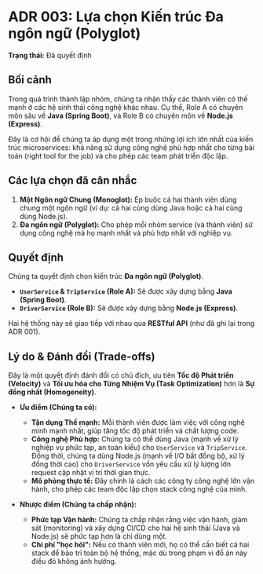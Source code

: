 # ADR 003: Lựa chọn Kiến trúc Đa ngôn ngữ (Polyglot)

**Trạng thái:** Đã quyết định

## Bối cảnh

Trong quá trình thành lập nhóm, chúng ta nhận thấy các thành viên có thế mạnh ở các hệ sinh thái công nghệ khác nhau. Cụ thể, Role A có chuyên môn sâu về **Java (Spring Boot)**, và Role B có chuyên môn về **Node.js (Express)**.

Đây là cơ hội để chúng ta áp dụng một trong những lợi ích lớn nhất của kiến trúc microservices: khả năng sử dụng công nghệ phù hợp nhất cho từng bài toán (right tool for the job) và cho phép các team phát triển độc lập.

## Các lựa chọn đã cân nhắc

1.  **Một Ngôn ngữ Chung (Monoglot):** Ép buộc cả hai thành viên dùng chung một ngôn ngữ (ví dụ: cả hai cùng dùng Java hoặc cả hai cùng dùng Node.js).
2.  **Đa ngôn ngữ (Polyglot):** Cho phép mỗi nhóm service (và thành viên) sử dụng công nghệ mà họ mạnh nhất và phù hợp nhất với nghiệp vụ.

## Quyết định

Chúng ta quyết định chọn kiến trúc **Đa ngôn ngữ (Polyglot)**.
* **`UserService` & `TripService` (Role A):** Sẽ được xây dựng bằng **Java (Spring Boot)**.
* **`DriverService` (Role B):** Sẽ được xây dựng bằng **Node.js (Express)**.

Hai hệ thống này sẽ giao tiếp với nhau qua **RESTful API** (như đã ghi lại trong ADR 001).

## Lý do & Đánh đổi (Trade-offs)

Đây là một quyết định đánh đổi có chủ đích, ưu tiên **Tốc độ Phát triển (Velocity)** và **Tối ưu hóa cho Từng Nhiệm Vụ (Task Optimization)** hơn là **Sự đồng nhất (Homogeneity)**.

* **Ưu điểm (Chúng ta có):**
    * **Tận dụng Thế mạnh:** Mỗi thành viên được làm việc với công nghệ mình mạnh nhất, giúp tăng tốc độ phát triển và chất lượng code.
    * **Công nghệ Phù hợp:** Chúng ta có thể dùng Java (mạnh về xử lý nghiệp vụ phức tạp, an toàn kiểu) cho `UserService` và `TripService`. Đồng thời, chúng ta dùng Node.js (mạnh về I/O bất đồng bộ, xử lý đồng thời cao) cho `DriverService` vốn yêu cầu xử lý lượng lớn request cập nhật vị trí thời gian thực.
    * **Mô phỏng thực tế:** Đây chính là cách các công ty công nghệ lớn vận hành, cho phép các team độc lập chọn stack công nghệ của mình.

* **Nhược điểm (Chúng ta chấp nhận):**
    * **Phức tạp Vận hành:** Chúng ta chấp nhận rằng việc vận hành, giám sát (monitoring) và xây dựng CI/CD cho hai hệ sinh thái (Java và Node.js) sẽ phức tạp hơn là chỉ dùng một.
    * **Chi phí "học hỏi":** Nếu có thành viên mới, họ có thể cần biết cả hai stack để bảo trì toàn bộ hệ thống, mặc dù trong phạm vi đồ án này điều đó không ảnh hưởng.